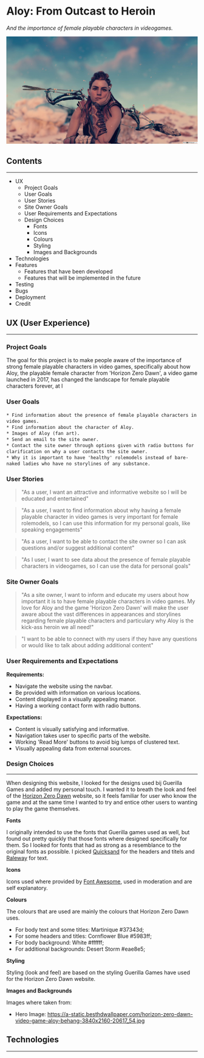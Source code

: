 # Aloy: From Outcast to Heroin #  
*And the importance of female playable characters in videogames.*

![Aloy](hero-image-aloy.jpg)

## Contents ##
---
* UX
    * Project Goals
    * User Goals
    * User Stories
    * Site Owner Goals
    * User Requirements and Expectations
    * Design Choices
        * Fonts
        * Icons
        * Colours
        * Styling
        * Images and Backgrounds
* Technologies 
* Features 
    * Features that have been developed
    * Features that will be implemented in the future
* Testing
* Bugs
* Deployment
* Credit

## **UX (User Experience)** ##  
---
### Project Goals ### 
<p>The goal for this project is to make people aware of the importance of strong female playable characters in video games, specifically about how Aloy, the playable female character from 'Horizon Zero Dawn', a video game launched in 2017, has changed the landscape for female playable characters forever, at l

### User Goals ###

    * Find information about the presence of female playable characters in video games.
    * Find information about the character of Aloy.
    * Images of Aloy (fan art).
    * Send an email to the site owner.
    * Contact the site owner through options given with radio buttons for clarification on why a user contacts the site owner.
    * Why it is important to have 'healthy' rolemodels instead of bare-naked ladies who have no storylines of any substance.

### User Stories ###

><p>"As a user, I want an attractive and informative website so I will be educated and entertained"</p>

><p>"As a user, I want to find information about why having a female playable character in video games is very important for female rolemodels, so I can use this information for my personal goals, like speaking engagements"</p>

><p>"As a user, I want to be able to contact the site owner so I can ask questions and/or suggest additional content"</p>

><p>"As I user, I want to see data about the presence of female playable characters in videogames, so I can use the data for personal goals"</p>

### Site Owner Goals ###

><p>"As a site owner, I want to inform and educate my users about how important it is to have female playable characters in video games. My love for Aloy and the game 'Horizon Zero Dawn'  will make the user aware about the vast differences in appearances and storylines regarding female playable characters and particulary why Aloy is the kick-ass heroin we all need!"</p>

><p>"I want to be able to connect with my users if they have any questions or would like to talk about adding additional content"</P>

### User Requirements and Expectations ###

**Requirements:**
* Navigate the website using the navbar.
* Be provided with information on various locations.
* Content displayed in a visually appealing manor.
* Having a working contact form with radio buttons.

**Expectations:**
* Content is visually satisfying and informative.
* Navigation takes user to specific parts of the website.
* Working 'Read More' buttons to avoid big lumps of clustered text.
* Visually appealing data from external sources.

### Design Choices ###
---
When designing this website, I looked for the designs used bij Guerilla Games and added my personal touch. I wanted it to breath the look and feel of the [Horizon Zero Dawn](https://www.playstation.com/nl-nl/games/horizon-zero-dawn-ps4/) website, so it feels familiar for user who know the game and at the same time I wanted to try and entice other users to wanting to play the game themselves.

**Fonts**

I originally intended to use the fonts that Guerilla games used as well, but found out pretty quickly that those fonts where designed specifically for them. So I looked for fonts that had as strong as a resemblance to the original fonts as possible.
I picked [Quicksand](https://fonts.google.com/specimen/Quicksand?category=Sans+Serif&preview.text=&preview.text_type=custom&query=quick) for the headers and titels and [Raleway](https://fonts.google.com/specimen/Raleway?category=Sans+Serif&preview.text=&preview.text_type=custom&query=ralewa) for text.

**Icons**

Icons used where provided by [Font Awesome](https://fontawesome.com/), used in moderation and are self explanatory.

**Colours**

The colours that are used are mainly the colours that Horizon Zero Dawn uses. 

* For body text and some titles: Martinique #37343d;
* For some headers and titles: Cornflower Blue #5983ff;
* For body background: White #ffffff;
* For additional backgrounds: Desert Storm #eae8e5;

**Styling**

Styling (look and feel) are based on the styling Guerilla Games have used for the Horizon Zero Dawn website.

**Images and Backgrounds**

Images where taken from: 
* Hero Image: https://a-static.besthdwallpaper.com/horizon-zero-dawn-video-game-aloy-behang-3840x2160-20617_54.jpg


## Technologies ##
---